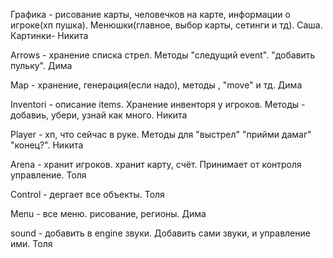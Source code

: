 Графика - рисование карты, человечков на карте, информации о игроке(хп пушка). Менюшки(главное, выбор карты, сетинги и тд). Саша. Картинки- Никита

Arrows - хранение списка стрел. Методы "следущий event". "добавить пульку". Дима

Map - хранение, генерация(если надо), методы , "move" и тд. Дима

Inventori - описание items. Хранение инвенторя у игроков. Методы - добавиь, убери, узнай как много. Никита

Player - хп, что сейчас в руке. Методы для "выстрел" "прийми дамаг" "конец?". Никита

Arena - хранит игроков. хранит карту, счёт. Принимает от контроля управление. Толя

Control - дергает все объекты. Толя

Menu - все меню. рисование, регионы. Дима

sound - добавить в engine звуки. Добавить сами звуки, и управление ими. Толя

